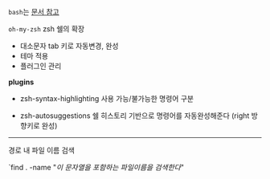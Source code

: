 `bash`는 [문서 참고](obsidian://open?vault=Oghma-Infinium&file=Practice%2F%EB%B0%B0%ED%8F%AC%EC%99%80%20%EC%9A%B4%EC%98%81%2FUbuntu%20%EA%B8%B0%EB%B3%B8%20%EB%AA%85%EB%A0%B9%EC%96%B4(bash))


`oh-my-zsh`
zsh 쉘의 확장

- 대소문자 tab 키로 자동변경, 완성
- 테마 적용
- 플러그인 관리

**plugins**
- zsh-syntax-highlighting
사용 가능/불가능한 명령어 구분

- zsh-autosuggestions
쉘 히스토리 기반으로 명령어를 자동완성해준다
(right 방향키로 완성)

---

경로 내 파일 이름 검색

`find . -name "*이 문자열을 포함하는 파일이름을 검색한다*"



